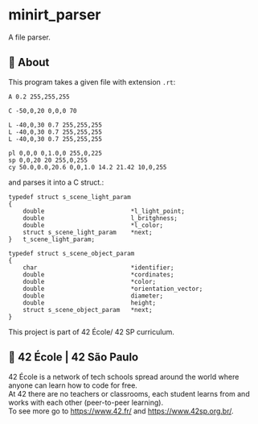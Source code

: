 # minirt_parser
A file parser.

## 🧐 About
This program takes a given file with extension `.rt`:
```
A 0.2 255,255,255

C -50,0,20 0,0,0 70

L -40,0,30 0.7 255,255,255
L -40,0,30 0.7 255,255,255
L -40,0,30 0.7 255,255,255

pl 0,0,0 0,1.0,0 255,0,225
sp 0,0,20 20 255,0,255
cy 50.0,0.0,20.6 0,0,1.0 14.2 21.42 10,0,255
```
and parses it into a C struct.:
```
typedef struct s_scene_light_param
{
	double                        *l_light_point;
	double                        l_britghness;
	double                        *l_color;
	struct s_scene_light_param    *next;
}	t_scene_light_param;

typedef struct s_scene_object_param
{
	char                          *identifier;
	double                        *cordinates;
	double                        *color;
	double                        *orientation_vector;
	double                        diameter;
	double                        height;
	struct s_scene_object_param   *next;
}
```
This project is part of 42 École/ 42 SP curriculum.

## 🏫 42 École | 42 São Paulo
42 École is a network of tech schools spread around the world where anyone can learn how to code for free.\
At 42 there are no teachers or classrooms, each student learns from and works with each other (peer-to-peer learning).\
To see more go to https://www.42.fr/ and https://www.42sp.org.br/.

